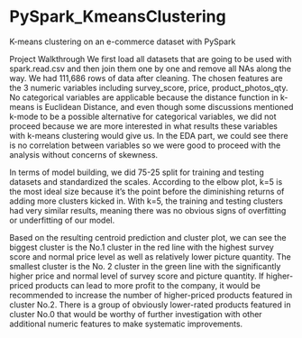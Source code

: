 # PySpark_KmeansClustering
K-means clustering on an e-commerce dataset with PySpark

Project Walkthrough
We first load all datasets that are going to be used with spark.read.csv and then join them one by one and remove all NAs along the way. 
We had 111,686 rows of data after cleaning.
The chosen features are the 3 numeric variables including survey_score, price, product_photos_qty. No categorical variables are applicable because the distance function in k-means is Euclidean Distance, and even though some discussions mentioned k-mode to be a possible alternative for categorical variables, we did not proceed because we are more interested in what results these variables with k-means clustering would give us. 
In the EDA part, we could see there is no correlation between variables so we were good to proceed with the analysis without concerns of skewness.

In terms of model building, we did 75-25 split for training and testing datasets and standardized the scales. 
According to the elbow plot, k=5 is the most ideal size because it’s the point before the diminishing returns of adding more clusters kicked in. 
With k=5, the training and testing clusters had very similar results, meaning there was no obvious signs of overfitting or underfitting of our model.

Based on the resulting centroid prediction and cluster plot, we can see the biggest cluster is the No.1 cluster in the red line with the highest survey score and normal price level as well as relatively lower picture quantity. 
The smallest cluster is the No. 2 cluster in the green line with the significantly higher price and normal level of survey score and picture quantity. 
If higher-priced products can lead to more profit to the company, it would be recommended to increase the number of higher-priced products featured in cluster No.2. 
There is a group of obviously lower-rated products featured in cluster No.0 that would be worthy of further investigation with other additional numeric features to make systematic improvements.
